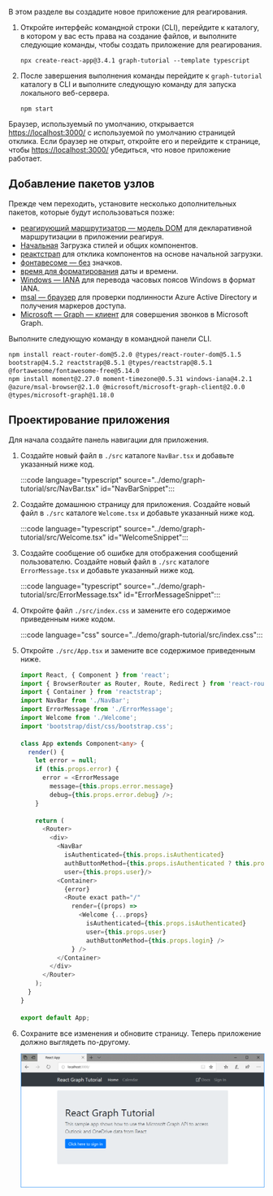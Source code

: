<!-- markdownlint-disable MD002 MD041 -->

В этом разделе вы создадите новое приложение для реагирования.

1. Откройте интерфейс командной строки (CLI), перейдите к каталогу, в котором у вас есть права на создание файлов, и выполните следующие команды, чтобы создать приложение для реагирования.

    ```Shell
    npx create-react-app@3.4.1 graph-tutorial --template typescript
    ```

1. После завершения выполнения команды перейдите к `graph-tutorial` каталогу в CLI и выполните следующую команду для запуска локального веб-сервера.

    ```Shell
    npm start
    ```

Браузер, используемый по умолчанию, открывается [https://localhost:3000/](https://localhost:3000) с используемой по умолчанию страницей отклика. Если браузер не открыт, откройте его и перейдите к странице, чтобы [https://localhost:3000/](https://localhost:3000) убедиться, что новое приложение работает.

## <a name="add-node-packages"></a>Добавление пакетов узлов

Прежде чем переходить, установите несколько дополнительных пакетов, которые будут использоваться позже:

- [реагирующий маршрутизатор — модель DOM](https://github.com/ReactTraining/react-router) для декларативной маршрутизации в приложении реагируя.
- [Начальная](https://github.com/twbs/bootstrap) Загрузка стилей и общих компонентов.
- [реактстрап](https://github.com/reactstrap/reactstrap) для отклика компонентов на основе начальной загрузки.
- [фонтавесоме — без](https://github.com/FortAwesome/Font-Awesome) значков.
- [время для форматирования](https://github.com/moment/moment) даты и времени.
- [Windows — IANA](https://github.com/rubenillodo/windows-iana) для перевода часовых поясов Windows в формат IANA.
- [msal — браузер](https://github.com/AzureAD/microsoft-authentication-library-for-js/tree/dev/lib/msal-browser) для проверки подлинности Azure Active Directory и получения маркеров доступа.
- [Microsoft — Graph — клиент](https://github.com/microsoftgraph/msgraph-sdk-javascript) для совершения звонков в Microsoft Graph.

Выполните следующую команду в командной панели CLI.

```Shell
npm install react-router-dom@5.2.0 @types/react-router-dom@5.1.5 bootstrap@4.5.2 reactstrap@8.5.1 @types/reactstrap@8.5.1 @fortawesome/fontawesome-free@5.14.0
npm install moment@2.27.0 moment-timezone@0.5.31 windows-iana@4.2.1 @azure/msal-browser@2.1.0 @microsoft/microsoft-graph-client@2.0.0 @types/microsoft-graph@1.18.0
```

## <a name="design-the-app"></a>Проектирование приложения

Для начала создайте панель навигации для приложения.

1. Создайте новый файл в `./src` каталоге `NavBar.tsx` и добавьте указанный ниже код.

    :::code language="typescript" source="../demo/graph-tutorial/src/NavBar.tsx" id="NavBarSnippet":::

1. Создайте домашнюю страницу для приложения. Создайте новый файл в `./src` каталоге `Welcome.tsx` и добавьте указанный ниже код.

    :::code language="typescript" source="../demo/graph-tutorial/src/Welcome.tsx" id="WelcomeSnippet":::

1. Создайте сообщение об ошибке для отображения сообщений пользователю. Создайте новый файл в `./src` каталоге `ErrorMessage.tsx` и добавьте указанный ниже код.

    :::code language="typescript" source="../demo/graph-tutorial/src/ErrorMessage.tsx" id="ErrorMessageSnippet":::

1. Откройте файл `./src/index.css` и замените его содержимое приведенным ниже кодом.

    :::code language="css" source="../demo/graph-tutorial/src/index.css":::

1. Откройте `./src/App.tsx` и замените все содержимое приведенным ниже.

    ```typescript
    import React, { Component } from 'react';
    import { BrowserRouter as Router, Route, Redirect } from 'react-router-dom';
    import { Container } from 'reactstrap';
    import NavBar from './NavBar';
    import ErrorMessage from './ErrorMessage';
    import Welcome from './Welcome';
    import 'bootstrap/dist/css/bootstrap.css';

    class App extends Component<any> {
      render() {
        let error = null;
        if (this.props.error) {
          error = <ErrorMessage
            message={this.props.error.message}
            debug={this.props.error.debug} />;
        }

        return (
          <Router>
            <div>
              <NavBar
                isAuthenticated={this.props.isAuthenticated}
                authButtonMethod={this.props.isAuthenticated ? this.props.logout : this.props.login}
                user={this.props.user}/>
              <Container>
                {error}
                <Route exact path="/"
                  render={(props) =>
                    <Welcome {...props}
                      isAuthenticated={this.props.isAuthenticated}
                      user={this.props.user}
                      authButtonMethod={this.props.login} />
                  } />
              </Container>
            </div>
          </Router>
        );
      }
    }

    export default App;
    ```

1. Сохраните все изменения и обновите страницу. Теперь приложение должно выглядеть по-другому.

    ![Снимок экрана с переработанной домашней страницей](images/create-app-01.png)
